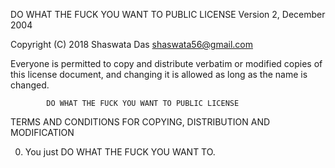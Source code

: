 DO WHAT THE FUCK YOU WANT TO PUBLIC LICENSE 
       Version 2, December 2004 

 Copyright (C) 2018 Shaswata Das <shaswata56@gmail.com> 

 Everyone is permitted to copy and distribute verbatim or modified 
 copies of this license document, and changing it is allowed as long 
 as the name is changed. 

            DO WHAT THE FUCK YOU WANT TO PUBLIC LICENSE 
   TERMS AND CONDITIONS FOR COPYING, DISTRIBUTION AND MODIFICATION 

  0. You just DO WHAT THE FUCK YOU WANT TO.
